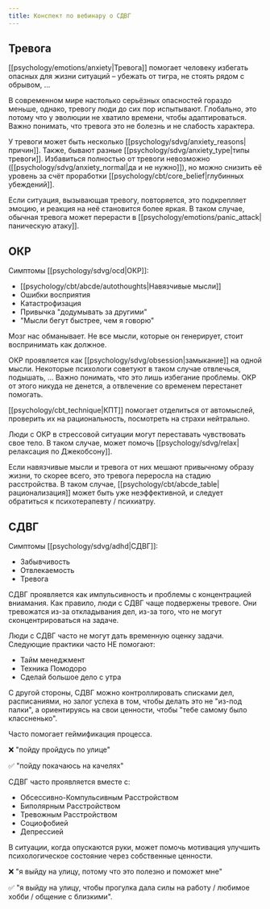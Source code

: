 ```yaml
---
title: Конспект по вебинару о СДВГ
---
```

## Тревога
[[psychology/emotions/anxiety|Тревога]] помогает человеку избегать опасных для жизни ситуаций – убежать от тигра, не стоять рядом с обрывом, ...

В современном мире настолько серьёзных опасностей гораздо меньше, однако, тревогу люди до сих пор испытывают. Глобально, это потому что у эволюции не хватило времени, чтобы адаптироваться. Важно понимать, что тревога это не болезнь и не слабость характера.

У тревоги может быть несколько [[psychology/sdvg/anxiety_reasons|причин]]. Также, бывают разные [[psychology/sdvg/anxiety_type|типы тревоги]]. Избавиться полностью от тревоги невозможно ([[psychology/sdvg/anxiety_normal|да и не нужно]]), но можно снизить её уровень за счёт проработки [[psychology/cbt/core_belief|глубинных убеждений]]. 

Если ситуация, вызывающая тревогу, повторяется, это подкрепляет эмоцию, и реакция на неё становится более яркая. В таком случае, обычная тревога может перерасти в [[psychology/emotions/panic_attack|паническую атаку]].

## ОКР
Симптомы [[psychology/sdvg/ocd|ОКР]]:
- [[psychology/cbt/abcde/autothoughts|Навязчивые мысли]]
- Ошибки восприятия
- Катастрофизация
- Привычка "додумывать за другими"
- "Мысли бегут быстрее, чем я говорю"

Мозг нас обманывает. Не все мысли, которые он генерирует, стоит воспринимать как должное.

ОКР проявляется как [[psychology/sdvg/obsession|замыкание]] на одной мысли. Некоторые психологи советуют в таком случае отвлечься, подышать, ...
Важно понимать, что это лишь избегание проблемы. ОКР от этого никуда не денется, а отвлечение со временем перестанет помогать.

[[psychology/cbt_technique|КПТ]] помогает отделиться от автомыслей, проверить их на рациональность, посмотреть на страхи нейтрально.

Люди с ОКР в стрессовой ситуации могут переставать чувствовать свое тело. В таком случае, может помочь [[psychology/sdvg/relax|релаксация по Джекобсону]].

Если навязчивые мысли и тревога от них мешают привычному образу жизни, то скорее всего, это тревога переросла на стадию расстройства. В таком случае, [[psychology/cbt/abcde_table|рационализация]] может быть уже неэффективной, и следует обратиться к психотерапевту / психиатру.

## СДВГ
Симптомы [[psychology/sdvg/adhd|СДВГ]]:
- Забывчивость
- Отвлекаемость
- Тревога

СДВГ проявляется как импульсивность и проблемы с концентрацией вниамания. Как правило, люди с СДВГ чаще подвержены тревоге. Они тревожатся из-за откладывания дел, из-за того, что не могут сконцентрироваться на задаче.

Люди с СДВГ часто не могут дать временную оценку задачи. Следующие практики часто НЕ помогают:
- Тайм менеджмент
- Техника Помодоро
- Сделай большое дело с утра

С другой стороны, СДВГ можно контроллировать списками дел, расписаниями, но залог успеха в том, чтобы делать это не "из-под палки", а ориентируясь на свои ценности, чтобы "тебе самому было классненько". 

Часто помогает геймификация процесса.

❌ "пойду пройдусь по улице"

✅ "пойду покачаюсь на качелях"

СДВГ часто проявляется вместе с:
- Обсессивно-Компульсивным Расстройством
- Биполярным Расстройством
- Тревожным Расстройством
- Социофобией
- Депрессией

В ситуации, когда опускаются руки, может помочь мотивация улучшить психологическое состояние через собственные ценности.

❌ "я выйду на улицу, потому что это полезно и поможет мне"

✅ "я выйду на улицу, чтобы прогулка дала силы на работу / любимое хобби / общение с близкими".

